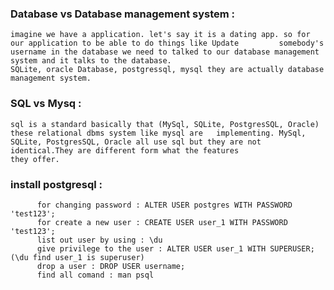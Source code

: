 ### Database vs Database management system :
    imagine we have a application. let's say it is a dating app. so for our application to be able to do things like Update         somebody's username in the database we need to talked to our database management system and it talks to the database.
    SQLite, oracle Database, postgressql, mysql they are actually database management system.
    
    
    
### SQL vs Mysq :
    sql is a standard basically that (MySql, SQLite, PostgresSQL, Oracle) these relational dbms system like mysql are   implementing. MySql, SQLite, PostgresSQL, Oracle all use sql but they are not identical.They are different form what the features
    they offer.
    
    
### install postgresql :
          for changing password : ALTER USER postgres WITH PASSWORD 'test123';
          for create a new user : CREATE USER user_1 WITH PASSWORD 'test123';
          list out user by using : \du
          give privilege to the user : ALTER USER user_1 WITH SUPERUSER; (\du find user_1 is superuser)
          drop a user : DROP USER username;
          find all comand : man psql
  
  

  

  
  
